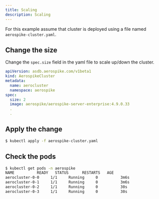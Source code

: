 ```yaml
---
title: Scaling
description: Scaling
---
```


For this example assume that cluster is deployed using a file named `aerospike-cluster.yaml`.

## Change the size
Change the `spec.size` field in the yaml file to scale up/down the cluster.

```yaml
apiVersion: asdb.aerospike.com/v1beta1
kind: AerospikeCluster
metadata:
  name: aerocluster
  namespace: aerospike
spec:
  size: 2
  image: aerospike/aerospike-server-enterprise:4.9.0.33
  .
  .
```

## Apply the change
```sh
$ kubectl apply -f aerospike-cluster.yaml
```

## Check the pods

```sh
$ kubectl get pods -n aerospike
NAME          READY   STATUS      RESTARTS   AGE
aerocluster-0-0     1/1     Running     0          3m6s
aerocluster-0-1     1/1     Running     0          3m6s
aerocluster-0-2     1/1     Running     0          30s
aerocluster-0-3     1/1     Running     0          30s
```

